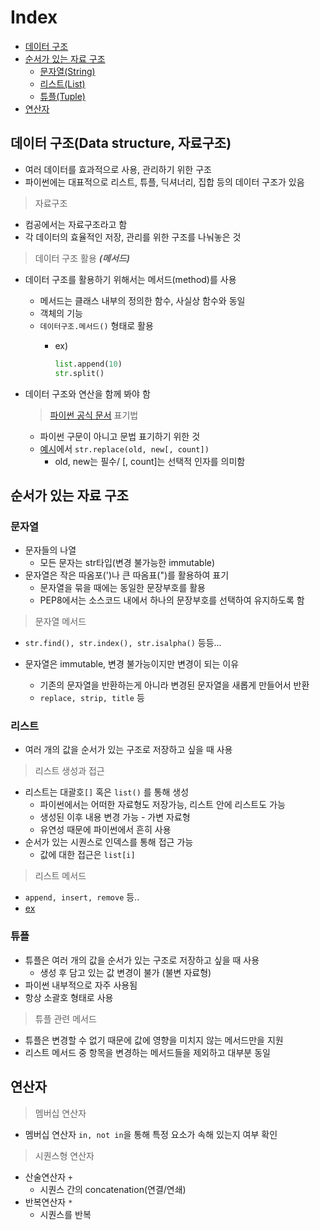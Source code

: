 # Index

* [데이터 구조](#데이터-구조data-structure-자료구조)
* [순서가 있는 자료 구조](#순서가-있는-자료-구조)
  * [문자열(String)](#문자열)
  * [리스트(List)](#리스트)
  * [튜플(Tuple)](#튜플)
* [연산자](#연산자)

## 데이터 구조(Data structure, 자료구조)

* 여러 데이터를 효과적으로 사용, 관리하기 위한 구조
* 파이썬에는 대표적으로 리스트, 튜플, 딕셔너리, 집합 등의 데이터 구조가 있음

> 자료구조

* 컴공에서는 자료구조라고 함
* 각 데이터의 효율적인 저장, 관리를 위한 구조를 나눠놓은 것

> 데이터 구조 활용 ***(메서드)***

* 데이터 구조를 활용하기 위해서는 메서드(method)를 사용
  * 메서드는 클래스 내부의 정의한 함수, 사실상 함수와 동일
  * 객체의 기능
  * `데이터구조.메서드()` 형태로 활용
    * ex)

      ```python
      list.append(10)
      str.split()
      ```

* 데이터 구조와 연산을 함께 봐야 함

  > [파이썬 공식 문서](https://docs.python.org/3.9/) 표기법

  * 파이썬 구문이 아니고 문법 표기하기 위한 것
  * [예시](https://docs.python.org/3.9/library/stdtypes.html?highlight=replace#str.replace)에서 `str.replace(old, new[, count])`
    * old, new는 필수/ [, count]는 선택적 인자를 의미함

## 순서가 있는 자료 구조

### 문자열

* 문자들의 나열
  * 모든 문자는 str타입(변경 불가능한 immutable)
* 문자열은 작은 따옴포(')나 큰 따옴표(")를 활용하여 표기
  * 문자열을 묶을 때에는 동일한 문장부호를 활용
  * PEP8에서는 소스코드 내에서 하나의 문장부호를 선택하여 유지하도록 함

> 문자열 메서드

* `str.find(), str.index(), str.isalpha()` 등등...

* 문자열은 immutable, 변경 불가능이지만 변경이 되는 이유
  * 기존의 문자열을 반환하는게 아니라 변경된 문자열을 새롭게 만들어서 반환
  * `replace, strip, title` 등

### 리스트

* 여러 개의 값을 순서가 있는 구조로 저장하고 싶을 때 사용

> 리스트 생성과 접근

* 리스트는 대괄호`[]` 혹은 `list()` 를 통해 생성
  * 파이썬에서는 어떠한 자료형도 저장가능, 리스트 안에 리스트도 가능
  * 생성된 이후 내용 변경 가능 - 가변 자료형
  * 유연성 때문에 파이썬에서 흔히 사용
* 순서가 있는 시퀀스로 인덱스를 통해 접근 가능
  * 값에 대한 접근은 `list[i]`

> 리스트 메서드

* `append, insert, remove` 등..
* [ex]()

### 튜플

* 튜플은 여러 개의 값을 순서가 있는 구조로 저장하고 싶을 때 사용
  * 생성 후 담고 있는 값 변경이 불가 (불변 자료형)
* 파이썬 내부적으로 자주 사용됨
* 항상 소괄호 형태로 사용

> 튜플 관련 메서드

* 튜플은 변경할 수 없기 때문에 값에 영향을 미치지 않는 메서드만을 지원
* 리스트 메서드 중 항목을 변경하는 메서드들을 제외하고 대부분 동일

## 연산자

> 멤버십 연산자

* 멤버십 연산자 `in, not in`을 통해 특정 요소가 속해 있는지 여부 확인

> 시퀀스형 연산자

* 산술연산자 `+`
  * 시퀀스 간의 concatenation(연결/연쇄)
* 반복연산자 `*`
  * 시퀀스를 반복

